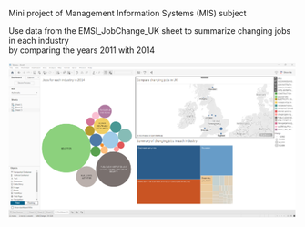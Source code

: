 Mini project of Management Information Systems (MIS) subject

Use data from the EMSI_JobChange_UK sheet to summarize changing jobs in each industry <br>
by comparing the years 2011 with 2014

![Dash board](https://github.com/PrintTrd/first_tableau/blob/master/new_dashboard.png?raw=true)
